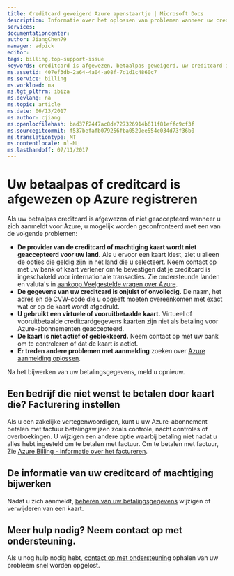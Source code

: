 ```yaml
---
title: Creditcard geweigerd Azure apenstaartje | Microsoft Docs
description: Informatie over het oplossen van problemen wanneer uw creditcard is afgewezen, wanneer u probeert te registreren voor Azure.
services: 
documentationcenter: 
author: JiangChen79
manager: adpick
editor: 
tags: billing,top-support-issue
keywords: creditcard is afgewezen, betaalpas geweigerd, uw creditcard is afgewezen, niet voldoen aan voor creditcard
ms.assetid: 407ef3db-2a64-4a04-a08f-7d1d1c4860c7
ms.service: billing
ms.workload: na
ms.tgt_pltfrm: ibiza
ms.devlang: na
ms.topic: article
ms.date: 06/13/2017
ms.author: cjiang
ms.openlocfilehash: bad37f2447ac8de727326914b611f81effc9cf3f
ms.sourcegitcommit: f537befafb079256fba0529ee554c034d73f36b0
ms.translationtype: MT
ms.contentlocale: nl-NL
ms.lasthandoff: 07/11/2017
---
```

# <a name="your-debit-card-or-credit-card-is-declined-at-azure-sign-up"></a>Uw betaalpas of creditcard is afgewezen op Azure registreren
Als uw betaalpas creditcard is afgewezen of niet geaccepteerd wanneer u zich aanmeldt voor Azure, u mogelijk worden geconfronteerd met een van de volgende problemen:

* **De provider van de creditcard of machtiging kaart wordt niet geaccepteerd voor uw land.** Als u ervoor een kaart kiest, ziet u alleen de opties die geldig zijn in het land die u selecteert. Neem contact op met uw bank of kaart verlener om te bevestigen dat je creditcard is ingeschakeld voor internationale transacties. Zie ondersteunde landen en valuta's in [aankoop Veelgestelde vragen over Azure](https://azure.microsoft.com/pricing/faq/).
* **De gegevens van uw creditcard is onjuist of onvolledig.** De naam, het adres en de CVW-code die u opgeeft moeten overeenkomen met exact wat er op de kaart wordt afgedrukt.
* **U gebruikt een virtuele of vooruitbetaalde kaart.** Virtueel of vooruitbetaalde creditcardgegevens kaarten zijn niet als betaling voor Azure-abonnementen geaccepteerd.
* **De kaart is niet actief of geblokkeerd.** Neem contact op met uw bank om te controleren of dat de kaart is actief.
* **Er treden andere problemen met aanmelding** zoeken over [Azure aanmelding oplossen](billing-troubleshoot-azure-sign-up-issues.md).

Na het bijwerken van uw betalingsgegevens, meld u opnieuw.

## <a name="representing-a-business-that-doesnt-want-to-pay-by-card-set-up-invoicing"></a>Een bedrijf die niet wenst te betalen door kaart die? Facturering instellen
Als u een zakelijke vertegenwoordigen, kunt u uw Azure-abonnement betalen met factuur betalingswijzen zoals controle, nacht controles of overboekingen. U wijzigen een andere optie waarbij betaling niet nadat u alles hebt ingesteld om te betalen met factuur. Om te betalen met factuur, Zie [Azure Billing - informatie over het factureren](https://azure.microsoft.com/pricing/invoicing/).

## <a name="update-your-credit-card-or-debit-card-information"></a>De informatie van uw creditcard of machtiging bijwerken
Nadat u zich aanmeldt, [beheren van uw betalingsgegevens](billing-how-to-change-credit-card.md) wijzigen of verwijderen van een kaart.

## <a name="need-more-help-contact-support"></a>Meer hulp nodig? Neem contact op met ondersteuning.
Als u nog hulp nodig hebt, [contact op met ondersteuning](https://portal.azure.com/?#blade/Microsoft_Azure_Support/HelpAndSupportBlade) ophalen van uw probleem snel worden opgelost.
